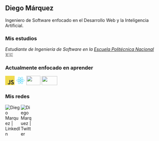 ## Diego Márquez

Ingeniero de Software enfocado en el Desarrollo Web y la Inteligencia Artificial.

### Mis estudios
*Estudiante de Ingeniería de Software en la [Escuela Politécnica Nacional](https://www.epn.edu.ec)* 🇪🇨

### Actualmente enfocado en aprender
<img width="30" height="30" src="https://raw.githubusercontent.com/github/explore/80688e429a7d4ef2fca1e82350fe8e3517d3494d/topics/javascript/javascript.png"> <img width="30" src="https://raw.githubusercontent.com/github/explore/80688e429a7d4ef2fca1e82350fe8e3517d3494d/topics/react/react.png">
<img width="45" height="30" src="https://upload.wikimedia.org/wikipedia/commons/thumb/d/d9/Node.js_logo.svg/1280px-Node.js_logo.svg.png">
<img width="50" height="29" src="https://www.python.org/static/community_logos/python-logo-inkscape.svg">

### Mis redes
<span>
  <a href="https://www.linkedin.com/in/diego-marquezec/">
    <img align="left" alt="Diego Marquez | LinkedIn " width="50px" src="https://upload.wikimedia.org/wikipedia/commons/e/e9/Linkedin_icon.svg" />
  </a>
  <a href="https://twitter.com/diego_marquezEC">
    <img align="left" alt="Diego Marquez | Twitter " width="35px" src="https://upload.wikimedia.org/wikipedia/commons/1/19/Twitter_icon.svg" />
  </a>
  
  
</span>
